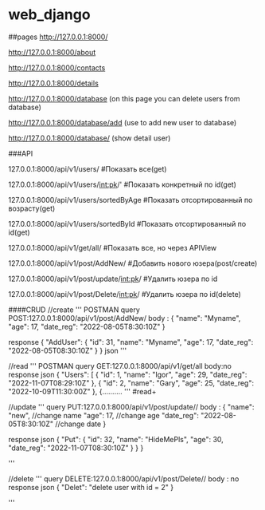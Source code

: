 # web_django

##pages
http://127.0.0.1:8000/

http://127.0.0.1:8000/about

http://127.0.0.1:8000/contacts

http://127.0.0.1:8000/details

http://127.0.0.1:8000/database     (on this page you can delete users from database)

http://127.0.0.1:8000/database/add (use to add new user to database)

http://127.0.0.1:8000/database/<id> (show detail user)


###API

127.0.0.1:8000/api/v1/users/                     #Показать все(get)

127.0.0.1:8000/api/v1/users/<int:pk>/'           #Показать конкретный по id(get)

127.0.0.1:8000/api/v1/users/sortedByAge          #Показать отсортированный по возрасту(get)

127.0.0.1:8000/api/v1/users/sortedById           #Показать отсортированный по id(get)

127.0.0.1:8000/api/v1/get/all/                   #Показать все, но через APIView

127.0.0.1:8000/api/v1/post/AddNew/               #Добавить нового юзера(post/create)

127.0.0.1:8000/api/v1/post/update/<int:pk>/	 #Удалить юзера по id

127.0.0.1:8000/api/v1/post/Delete/<int:pk>/      #Удалить юзера по id(delete)


####CRUD
//create
'''
POSTMAN
query
    POST:127.0.0.1:8000/api/v1/post/AddNew/
    body : {
    "name": "Myname",
    "age": 17,
    "date_reg": "2022-08-05T8:30:10Z"
    }

response
    {
    "AddUser": {
        "id": 31,
        "name": "Myname",
        "age": 17,
        "date_reg": "2022-08-05T08:30:10Z"
    }
}
json
'''


//read
'''
POSTMAN
query
    GET:127.0.0.1:8000/api/v1/get/all
    body:no
response
json
{
    "Users": [
        {
            "id": 1,
            "name": "Igor",
            "age": 29,
            "date_reg": "2022-11-07T08:29:10Z"
        },
        {
            "id": 2,
            "name": "Gary",
            "age": 25,
            "date_reg": "2022-10-09T11:30:00Z"
        },
        {..........
'''
#read+


//update
'''
query
    PUT:127.0.0.1:8000/api/v1/post/update/<id-user>/
    body : {
    "name": "new",                      //change name
    "age": 17,                          //change age
    "date_reg": "2022-08-05T8:30:10Z"   //change date
    }

response
json
    {
    "Put": {
        "id": 32,
        "name": "HideMePls",
        "age": 30,
        "date_reg": "2022-11-07T08:30:10Z"
    }
    }
}

'''

//delete
'''
query
    DELETE:127.0.0.1:8000/api/v1/post/Delete/<id>/
    body : no
response
json
{
    "Delet": "delete user with id = 2"
}

'''
